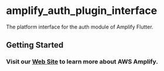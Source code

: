 # amplify_auth_plugin_interface

The platform interface for the auth module of Amplify Flutter.

## Getting Started

### Visit our [Web Site](https://docs.amplify.aws/) to learn more about AWS Amplify.
